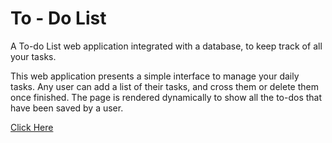 # To - Do List


A To-do List web application integrated with a database, to keep track of all your tasks.

This web application presents a simple interface to manage your daily tasks. Any user can add a list of their tasks, and cross them or delete them once finished. 
The page is rendered dynamically to show all the to-dos that have been saved by a user.

[Click Here](https://todo-list761.herokuapp.com/)
